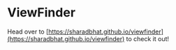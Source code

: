 # ViewFinder

Head over to [https://sharadbhat.github.io/viewfinder](https://sharadbhat.github.io/viewfinder) to check it out!

